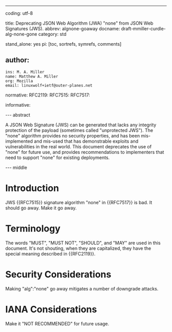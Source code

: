 ---
coding: utf-8

title: Deprecating JSON Web Algorithm (JWA) "none" from JSON Web Signatures (JWS).
abbrev: algnone-goaway
docname: draft-mmiller-curdle-alg-none-gone
category: std

stand_alone: yes
pi: [toc, sortrefs, symrefs, comments]

author:
  -
    ins: M. A. Miller
    name: Matthew A. Miller
    org: Mozilla
    email: linuxwolf+ietf@outer-planes.net

normative:
  RFC2119:
  RFC7515:
  RFC7517:

informative:

--- abstract

A JSON Web Signature (JWS) can be generated that lacks any integrity protection of the payload (sometimes called "unprotected JWS").  The "none" algorithm provides no security properties, and has been mis-implemented and mis-used that has demonstrable exploits and vulnerabilities in the real world. This document deprecates the use of "none" for future use, and provides recommendations to implementers that need to support "none" for existing deployments.

--- middle

# Introduction

JWS {{RFC7515}} signature algorithm "none" in {{RFC7517}} is bad.  It should go away.  Make it go away.

# Terminology

The words "MUST", "MUST NOT", "SHOULD", and "MAY" are used in this document.  It's not shouting, when they are capitalized, they have the special meaning described in {{RFC2119}}.

# Security Considerations

Making "alg":"none" go away mitigates a number of downgrade attacks.

# IANA Considerations

Make it "NOT RECOMMENDED" for future usage.
